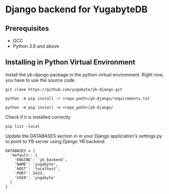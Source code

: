 # Django backend for YugabyteDB

## Prerequisites
* GCC
* Python 3.8 and above 

## Installing in Python Virtual Environment

Install the yb-django package in the python virtual environment. Right now, you have to use the source code.

```
git clone https://github.com/yugabyte/yb-django.git

python -m pip install -r <repo_path>/yb-django/requirements.txt

python -m pip install -e <repo_path>/yb-django/
```

Check if it is installed correctly 

```
pip list —local
```

Update the DATABASES section in in your Django application's settings.py to point to YB server using Django YB backend.

```
DATABASES = {
  'default': {
    'ENGINE': 'yb_backend',
    'NAME': 'yugabyte',
    'HOST': 'localhost',
    'PORT': 5433,
    'USER': 'yugabyte'
  }
}
```
